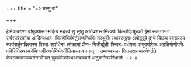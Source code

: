 +++
title = "०२ तत्सु वां"

+++

हेमित्रावरुणा वांयुवयोस्तन्महित्वं महत्त्वं सु सुष्ठु अतिप्रशस्तमित्यर्थः किन्तदित्युच्यते ईर्मा सततगन्ता सर्वस्पप्रेरकोवा आदित्यःअह- भिरहोभिर्वर्षर्तुसम्बन्धिभिः तस्थुषीः स्थावरभूताः अपोदुदुह्रे दुग्धे किञ्च स्वसरस्य स्वयंसर्तुरादित्यस्य विश्वाः सर्वाधेनाः लोकानां प्रीण- यित्रीर्द्युतीः पिन्वथः वर्धयथः वांयुवयोरेकः अप्रतियोगीपविः पविरितिरथस्यनेमिः पवीरथनेमिर्भवतीतियास्कवचनात् । तथाप्यत्रल- क्षितलक्षणयारथेवर्तते केवलचक्रस्यावर्तनायोगात् युवयोरेकोरथअन्वाववर्त अनुक्रमेणपरिभ्रमते ॥ २ ॥
